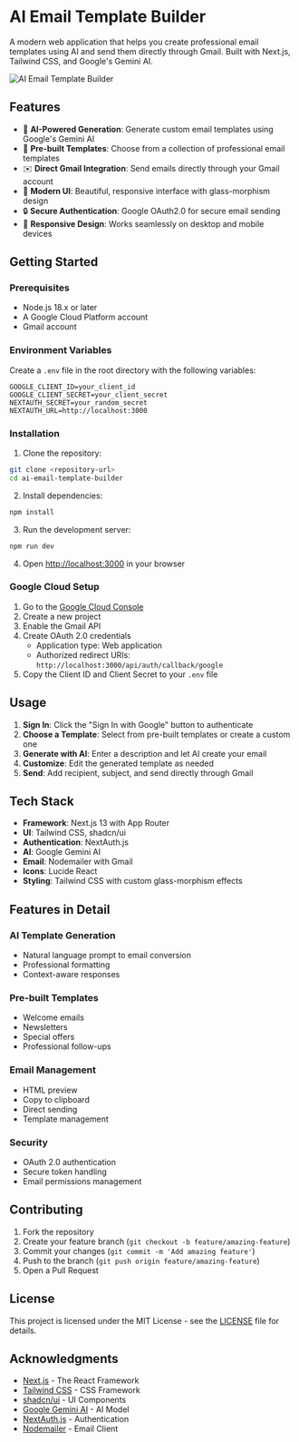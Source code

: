 # AI Email Template Builder

A modern web application that helps you create professional email templates using AI and send them directly through Gmail. Built with Next.js, Tailwind CSS, and Google's Gemini AI.

![AI Email Template Builder](https://images.unsplash.com/photo-1526554850534-7c78330d5f90?auto=format&fit=crop&q=80&w=1200&h=400)

## Features

- 🤖 **AI-Powered Generation**: Generate custom email templates using Google's Gemini AI
- 📝 **Pre-built Templates**: Choose from a collection of professional email templates
- ✉️ **Direct Gmail Integration**: Send emails directly through your Gmail account
- 🎨 **Modern UI**: Beautiful, responsive interface with glass-morphism design
- 🔒 **Secure Authentication**: Google OAuth2.0 for secure email sending
- 📱 **Responsive Design**: Works seamlessly on desktop and mobile devices

## Getting Started

### Prerequisites

- Node.js 18.x or later
- A Google Cloud Platform account
- Gmail account

### Environment Variables

Create a `.env` file in the root directory with the following variables:

```env
GOOGLE_CLIENT_ID=your_client_id
GOOGLE_CLIENT_SECRET=your_client_secret
NEXTAUTH_SECRET=your_random_secret
NEXTAUTH_URL=http://localhost:3000
```

### Installation

1. Clone the repository:
```bash
git clone <repository-url>
cd ai-email-template-builder
```

2. Install dependencies:
```bash
npm install
```

3. Run the development server:
```bash
npm run dev
```

4. Open [http://localhost:3000](http://localhost:3000) in your browser

### Google Cloud Setup

1. Go to the [Google Cloud Console](https://console.cloud.google.com)
2. Create a new project
3. Enable the Gmail API
4. Create OAuth 2.0 credentials
   - Application type: Web application
   - Authorized redirect URIs: `http://localhost:3000/api/auth/callback/google`
5. Copy the Client ID and Client Secret to your `.env` file

## Usage

1. **Sign In**: Click the "Sign In with Google" button to authenticate
2. **Choose a Template**: Select from pre-built templates or create a custom one
3. **Generate with AI**: Enter a description and let AI create your email
4. **Customize**: Edit the generated template as needed
5. **Send**: Add recipient, subject, and send directly through Gmail

## Tech Stack

- **Framework**: Next.js 13 with App Router
- **UI**: Tailwind CSS, shadcn/ui
- **Authentication**: NextAuth.js
- **AI**: Google Gemini AI
- **Email**: Nodemailer with Gmail
- **Icons**: Lucide React
- **Styling**: Tailwind CSS with custom glass-morphism effects

## Features in Detail

### AI Template Generation
- Natural language prompt to email conversion
- Professional formatting
- Context-aware responses

### Pre-built Templates
- Welcome emails
- Newsletters
- Special offers
- Professional follow-ups

### Email Management
- HTML preview
- Copy to clipboard
- Direct sending
- Template management

### Security
- OAuth 2.0 authentication
- Secure token handling
- Email permissions management

## Contributing

1. Fork the repository
2. Create your feature branch (`git checkout -b feature/amazing-feature`)
3. Commit your changes (`git commit -m 'Add amazing feature'`)
4. Push to the branch (`git push origin feature/amazing-feature`)
5. Open a Pull Request

## License

This project is licensed under the MIT License - see the [LICENSE](LICENSE) file for details.

## Acknowledgments

- [Next.js](https://nextjs.org/) - The React Framework
- [Tailwind CSS](https://tailwindcss.com/) - CSS Framework
- [shadcn/ui](https://ui.shadcn.com/) - UI Components
- [Google Gemini AI](https://ai.google.dev/) - AI Model
- [NextAuth.js](https://next-auth.js.org/) - Authentication
- [Nodemailer](https://nodemailer.com/) - Email Client
